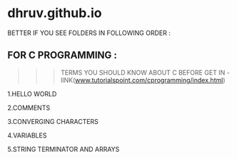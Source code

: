 # dhruv.github.io

BETTER IF YOU SEE FOLDERS IN FOLLOWING ORDER :


FOR C PROGRAMMING :
---
 >>> TERMS YOU SHOULD KNOW ABOUT C BEFORE GET IN - lINK(www.tutorialspoint.com/cprogramming/index.html)

1.HELLO WORLD

2.COMMENTS

3.CONVERGING CHARACTERS

4.VARIABLES

5.STRING TERMINATOR AND ARRAYS